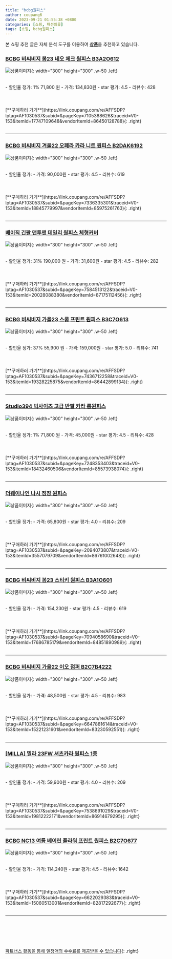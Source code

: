 ```yaml
---
title: "bcbg원피스"
author: coupang6
date: 2023-09-21 01:55:38 +0800
categories: [쇼핑, 패션의류]
tags: [쇼핑, bcbg원피스]
---
```


본 쇼핑 추천 글은 자체 분석 도구를 이용하여 [**상품**](https://link.coupang.com/a/bao1ui)을 추천하고 있습니다.

### [BCBG 비씨비지 봄23 네오 체크 원피스 B3A2O612](https://link.coupang.com/re/AFFSDP?lptag=AF1030537&subid=&pageKey=7105388626&traceid=V0-153&itemId=17747109648&vendorItemId=86450128788)

![상품이미지](https://thumbnail10.coupangcdn.com/thumbnails/remote/230x230ex/image/vendor_inventory/a580/64a879c3e210f5e0a4ce10b91e263141bd4dee23160de13af83c6a852c48.jpg){: width="300" height="300" .w-50 .left}


<br>
- 할인율 정가: 1%  71,800   원
- 가격: 134,830원
- star 평가: 4.5
- 리뷰수: 428
<br>
<br>
<br>
<br>
[**구매하러 가기**](https://link.coupang.com/re/AFFSDP?lptag=AF1030537&subid=&pageKey=7105388626&traceid=V0-153&itemId=17747109648&vendorItemId=86450128788){: .right}
<br>
<br>

---

### [BCBG 비씨비지 겨울22 오페라 카라 니트 원피스 B2DAK6192](https://link.coupang.com/re/AFFSDP?lptag=AF1030537&subid=&pageKey=7336335301&traceid=V0-153&itemId=18845779997&vendorItemId=85975261763)

![상품이미지](https://thumbnail9.coupangcdn.com/thumbnails/remote/230x230ex/image/vendor_inventory/d666/11c8f3a0c8ad05a959c897b6e9e3a4ebd1ad21ce1af21e3d5d94fb5c6b68.jpg){: width="300" height="300" .w-50 .left}


<br>
- 할인율 정가: 
- 가격: 90,000원
- star 평가: 4.5
- 리뷰수: 619
<br>
<br>
<br>
<br>
[**구매하러 가기**](https://link.coupang.com/re/AFFSDP?lptag=AF1030537&subid=&pageKey=7336335301&traceid=V0-153&itemId=18845779997&vendorItemId=85975261763){: .right}
<br>
<br>

---

### [베이직 긴팔 맨투맨 데일리 원피스 체형커버](https://link.coupang.com/re/AFFSDP?lptag=AF1030537&subid=&pageKey=7584513122&traceid=V0-153&itemId=20028088380&vendorItemId=87175112456)

![상품이미지](https://thumbnail7.coupangcdn.com/thumbnails/remote/230x230ex/image/vendor_inventory/40c3/e068eb65a84465f3da995bd4105ec3db7339140053722ad71f7c7851873d.jpeg){: width="300" height="300" .w-50 .left}


<br>
- 할인율 정가: 31%  190,000   원
- 가격: 31,600원
- star 평가: 4.5
- 리뷰수: 282
<br>
<br>
<br>
<br>
[**구매하러 가기**](https://link.coupang.com/re/AFFSDP?lptag=AF1030537&subid=&pageKey=7584513122&traceid=V0-153&itemId=20028088380&vendorItemId=87175112456){: .right}
<br>
<br>

---

### [BCBG 비씨비지 가을23 스쿱 프린트 원피스 B3C7O613](https://link.coupang.com/re/AFFSDP?lptag=AF1030537&subid=&pageKey=7436712258&traceid=V0-153&itemId=19328225875&vendorItemId=86442899134)

![상품이미지](https://thumbnail6.coupangcdn.com/thumbnails/remote/230x230ex/image/vendor_inventory/4803/bf70f81279b18953ceebced13de5e81f70b57e558c26ed78fd1ebf3bf765.jpg){: width="300" height="300" .w-50 .left}


<br>
- 할인율 정가: 37%  55,900   원
- 가격: 159,000원
- star 평가: 5.0
- 리뷰수: 741
<br>
<br>
<br>
<br>
[**구매하러 가기**](https://link.coupang.com/re/AFFSDP?lptag=AF1030537&subid=&pageKey=7436712258&traceid=V0-153&itemId=19328225875&vendorItemId=86442899134){: .right}
<br>
<br>

---

### [Studio394 빅사이즈 고급 반팔 카라 롱원피스](https://link.coupang.com/re/AFFSDP?lptag=AF1030537&subid=&pageKey=7248353403&traceid=V0-153&itemId=18432460506&vendorItemId=85573938074)

![상품이미지](https://thumbnail7.coupangcdn.com/thumbnails/remote/230x230ex/image/vendor_inventory/97fa/00448f23d307fbe13628801801a62d038b157eca0e6c8e0d904d7d3d263e.jpeg){: width="300" height="300" .w-50 .left}


<br>
- 할인율 정가: 1%  71,800   원
- 가격: 45,000원
- star 평가: 4.5
- 리뷰수: 428
<br>
<br>
<br>
<br>
[**구매하러 가기**](https://link.coupang.com/re/AFFSDP?lptag=AF1030537&subid=&pageKey=7248353403&traceid=V0-153&itemId=18432460506&vendorItemId=85573938074){: .right}
<br>
<br>

---

### [더웨이나인 나시 정장 원피스](https://link.coupang.com/re/AFFSDP?lptag=AF1030537&subid=&pageKey=2094073807&traceid=V0-153&itemId=3557079709&vendorItemId=86761002648)

![상품이미지](https://thumbnail9.coupangcdn.com/thumbnails/remote/230x230ex/image/vendor_inventory/b29f/2b011220f619b40ce9fe0706973c7b7cc3a4073cb2bafc13a5f88291cbd2.jpg){: width="300" height="300" .w-50 .left}


<br>
- 할인율 정가: 
- 가격: 65,800원
- star 평가: 4.0
- 리뷰수: 209
<br>
<br>
<br>
<br>
[**구매하러 가기**](https://link.coupang.com/re/AFFSDP?lptag=AF1030537&subid=&pageKey=2094073807&traceid=V0-153&itemId=3557079709&vendorItemId=86761002648){: .right}
<br>
<br>

---

### [BCBG 비씨비지 봄23 스티키 원피스 B3A1O601](https://link.coupang.com/re/AFFSDP?lptag=AF1030537&subid=&pageKey=7094058690&traceid=V0-153&itemId=17686785179&vendorItemId=84851890989)

![상품이미지](https://thumbnail8.coupangcdn.com/thumbnails/remote/230x230ex/image/vendor_inventory/d6b0/46686b1b46a76f878904728b454c86d214191ebe0bcf39ade19dcdfa94d4.jpg){: width="300" height="300" .w-50 .left}


<br>
- 할인율 정가: 
- 가격: 154,230원
- star 평가: 4.5
- 리뷰수: 619
<br>
<br>
<br>
<br>
[**구매하러 가기**](https://link.coupang.com/re/AFFSDP?lptag=AF1030537&subid=&pageKey=7094058690&traceid=V0-153&itemId=17686785179&vendorItemId=84851890989){: .right}
<br>
<br>

---

### [BCBG 비씨비지 가을22 이오 점퍼 B2C7B4222](https://link.coupang.com/re/AFFSDP?lptag=AF1030537&subid=&pageKey=6647881614&traceid=V0-153&itemId=15221231601&vendorItemId=83230592551)

![상품이미지](https://thumbnail9.coupangcdn.com/thumbnails/remote/230x230ex/image/vendor_inventory/b2e2/73f58311faf9dff0e8e7f38347aa23d62a3afb9fa4507da18713492adce9.jpg){: width="300" height="300" .w-50 .left}


<br>
- 할인율 정가: 
- 가격: 48,500원
- star 평가: 4.5
- 리뷰수: 983
<br>
<br>
<br>
<br>
[**구매하러 가기**](https://link.coupang.com/re/AFFSDP?lptag=AF1030537&subid=&pageKey=6647881614&traceid=V0-153&itemId=15221231601&vendorItemId=83230592551){: .right}
<br>
<br>

---

### [[MILLA] 밀라 23FW 셔츠카라 원피스 1종](https://link.coupang.com/re/AFFSDP?lptag=AF1030537&subid=&pageKey=7538691029&traceid=V0-153&itemId=19812222171&vendorItemId=86914679295)

![상품이미지](https://thumbnail7.coupangcdn.com/thumbnails/remote/230x230ex/image/vendor_inventory/ace1/86168b438177d645cdc82ea6ce9e5d6a81bbf35a388b20cb4fca4957ad81.jpg){: width="300" height="300" .w-50 .left}


<br>
- 할인율 정가: 
- 가격: 59,900원
- star 평가: 4.0
- 리뷰수: 209
<br>
<br>
<br>
<br>
[**구매하러 가기**](https://link.coupang.com/re/AFFSDP?lptag=AF1030537&subid=&pageKey=7538691029&traceid=V0-153&itemId=19812222171&vendorItemId=86914679295){: .right}
<br>
<br>

---

### [BCBG NC13 여름 베이린 플라워 프린트 원피스 B2C7O677](https://link.coupang.com/re/AFFSDP?lptag=AF1030537&subid=&pageKey=6622029383&traceid=V0-153&itemId=15060513001&vendorItemId=82817292677)

![상품이미지](https://thumbnail7.coupangcdn.com/thumbnails/remote/230x230ex/image/vendor_inventory/a0e5/186ef464cc2ca08943b529c83bc2e95cbfdeb2babe7627f7374f142e04e1.jpg){: width="300" height="300" .w-50 .left}


<br>
- 할인율 정가: 
- 가격: 114,240원
- star 평가: 4.5
- 리뷰수: 1642
<br>
<br>
<br>
<br>
[**구매하러 가기**](https://link.coupang.com/re/AFFSDP?lptag=AF1030537&subid=&pageKey=6622029383&traceid=V0-153&itemId=15060513001&vendorItemId=82817292677){: .right}
<br>
<br>

---
<br><br><br><br><br> [파트너스 활동을 통해 일정액의 수수료를 제공받을 수 있습니다](https://link.coupang.com/a/bao1ui){: .right}